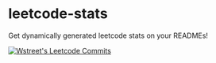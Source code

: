 # leetcode-stats

Get dynamically generated leetcode stats on your READMEs!

[![Wstreet's Leetcode Commits](https://leetcode-commits.vercel.app/api/calendar?username=streetd&theme=dark)](https://github.com/wstreet/leetcode-stats)